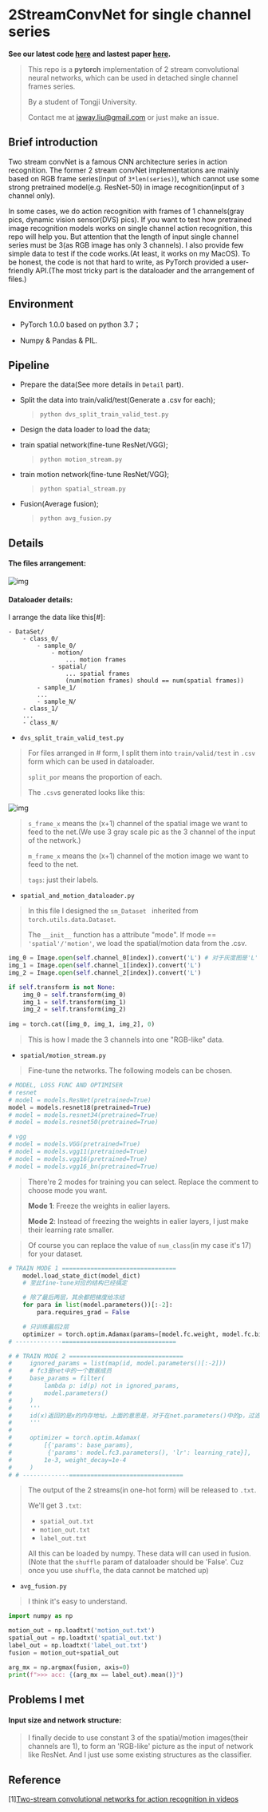 # 2StreamConvNet for single channel series

**See our latest code [here](https://github.com/ganler/2StreamConvNet-for-single-channel-series/blob/master/%E5%A4%9A%E5%AA%92%E4%BD%93%E5%A4%A7%E4%BD%9C%E4%B8%9A%E5%AE%9E%E8%B7%B5%E6%8A%A5%E5%91%8A%E4%B8%8E%E4%BB%A3%E7%A0%81.ipynb) and lastest paper [here](https://github.com/ganler/2StreamConvNet-for-single-channel-series/blob/master/Transfer-Learning-Apply-Image-Recognition-Models-to-Action-Recognition-with-Dynamic-Vision%20Sensor.pdf).**


> This repo is a **pytorch** implementation of 2 stream convolutional neural networks, which can be used in detached single channel frames series.
>
> By a student of Tongji University.
>
> Contact me at jaway.liu@gmail.com or just make an issue.

## Brief introduction

Two stream convNet is a famous CNN architecture series in action recognition. The former 2 stream convNet implementations are mainly based on RGB frame series(input of `3*len(series)`), which cannot use some strong pretrained model(e.g. ResNet-50) in image recognition(input of `3` channel only).

In some cases, we do action recognition with frames of 1 channels(gray pics, dynamic vision sensor(DVS) pics). If you want to test how pretrained image recognition models works on single channel action recognition, this repo will help you. But attention that the length of input single channel series must be 3(as RGB image has only 3 channels). I also provide few simple data to test if the code works.(At least, it works on my MacOS). To be honest, the code is not that hard to write, as PyTorch provided a user-friendly API.(The most tricky part is the dataloader and the arrangement of files.)

## Environment

- PyTorch 1.0.0 based on python 3.7；

- Numpy & Pandas & PIL.


## Pipeline

- Prepare the data(See more details in `Detail` part).

- Split the data into train/valid/test(Generate a .csv for each);

  > `python dvs_split_train_valid_test.py`

- Design the data loader to load the data;

- train spatial network(fine-tune ResNet/VGG);

  > `python motion_stream.py`

- train motion network(fine-tune ResNet/VGG);

  > ``python spatial_stream.py``

- Fusion(Average fusion);

  > `python avg_fusion.py`

## Details

#### The files arrangement:

![img](https://s2.ax1x.com/2019/01/20/kCTLqS.png)

#### Dataloader details:

I arrange the data like this[#]:

```
- DataSet/
	- class_0/
		- sample_0/
			- motion/
				... motion frames
			- spatial/
				... spatial frames
				(num(motion frames) should == num(spatial frames))
		- sample_1/
		...
		- sample_N/
	- class_1/
	...
	- class_N/
```

- `dvs_split_train_valid_test.py`

> For files arranged in # form, I split them into `train/valid/test` in `.csv` form which can be used in dataloader.
>
> `split_por` means the proportion of each.
>
> The `.csv`s generated looks like this:

![img](https://s2.ax1x.com/2019/01/20/kC7AZF.png)

> `s_frame_x` means the (x+1) channel of the spatial image we want to feed to the net.(We use 3 gray scale pic as the 3 channel of the input of the network.)
>
> `m_frame_x` means the (x+1) channel of the motion image we want to feed to the net.
>
> `tags`: just their labels.

- `spatial_and_motion_dataloader.py`

> In this file I designed the `sm_Dataset ` inherited from `torch.utils.data.Dataset`.
>
> The `__init__` function has a attribute "mode". If mode == `'spatial'/'motion'`, we load the spatial/motion data from the .csv. 

```python
img_0 = Image.open(self.channel_0[index]).convert('L') # 对于灰度图是'L'
img_1 = Image.open(self.channel_1[index]).convert('L')
img_2 = Image.open(self.channel_2[index]).convert('L')

if self.transform is not None:
    img_0 = self.transform(img_0)
    img_1 = self.transform(img_1)
    img_2 = self.transform(img_2)
    
img = torch.cat([img_0, img_1, img_2], 0)
```

> This is how I made the 3 channels into one "RGB-like" data.

- `spatial/motion_stream.py`

> Fine-tune the networks. The following models can be chosen.

```python
# MODEL, LOSS FUNC AND OPTIMISER
# resnet
# model = models.ResNet(pretrained=True)
model = models.resnet18(pretrained=True)
# model = models.resnet34(pretrained=True)
# model = models.resnet50(pretrained=True)

# vgg
# model = models.VGG(pretrained=True)
# model = models.vgg11(pretrained=True)
# model = models.vgg16(pretrained=True)
# model = models.vgg16_bn(pretrained=True)
```

> There're 2 modes for training you can select. Replace the comment to choose mode you want.
>
> **Mode 1**: Freeze the weights in ealier layers.
>
> **Mode 2**: Instead of freezing the weights in ealier layers, I just make their learning rate smaller.

> Of course you can replace the value of `num_class`(in my case it's 17) for your dataset.

```python
# TRAIN MODE 1 ================================
    model.load_state_dict(model_dict)
    # 至此fine-tune对应的结构已经搞定

    # 除了最后两层，其余都把梯度给冻结
    for para in list(model.parameters())[:-2]:
        para.requires_grad = False

    # 只训练最后2层
    optimizer = torch.optim.Adamax(params=[model.fc.weight, model.fc.bias], lr=learning_rate, weight_decay=1e-4)
# -------------================================

# # TRAIN MODE 2 ================================
#     ignored_params = list(map(id, model.parameters()[:-2]))
#     # fc3是net中的一个数据成员
#     base_params = filter(
#         lambda p: id(p) not in ignored_params,
#         model.parameters()
#     )
#     '''
#     id(x)返回的是x的内存地址。上面的意思是，对于在net.parameters()中的p，过滤掉'id(p) not in ignored_params'中的p。
#     '''
#
#     optimizer = torch.optim.Adamax(
#         [{'params': base_params},
#          {'params': model.fc3.parameters(), 'lr': learning_rate}],
#         1e-3, weight_decay=1e-4
#     )
# # -------------================================
```

> The output of the 2 streams(in one-hot form) will be released to `.txt`.
>
> We'll get 3 `.txt`:
>
> - `spatial_out.txt`
> - `motion_out.txt`
> - `label_out.txt`
>
> All this can be loaded by numpy. These data will can used in fusion. (Note that the `shuffle` param of dataloader should be 'False'. Cuz once you use `shuffle`, the data cannot be matched up)

- `avg_fusion.py`

> I think it's easy to understand.

```python
import numpy as np

motion_out = np.loadtxt('motion_out.txt')
spatial_out = np.loadtxt('spatial_out.txt')
label_out = np.loadtxt('label_out.txt')
fusion = motion_out+spatial_out

arg_mx = np.argmax(fusion, axis=0)
print(f">>> acc: {(arg_mx == label_out).mean()}")
```

## Problems I met

#### Input size and network structure:

> I finally decide to use constant 3 of the spatial/motion images(their channels are 1), to form an 'RGB-like' picture as the input of network like ResNet. And I just use some existing structures as the classifier.

## Reference

\[1\][Two-stream convolutional networks for action recognition in videos](http://papers.nips.cc/paper/5353-two-stream-convolutional) 
